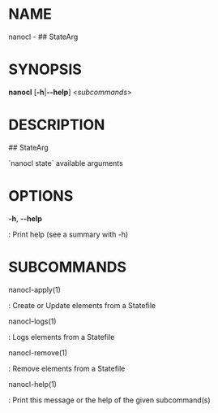 NAME
====

nanocl - \#\# StateArg

SYNOPSIS
========

**nanocl** \[**-h**\|**\--help**\] \<*subcommands*\>

DESCRIPTION
===========

\#\# StateArg

\`nanocl state\` available arguments

OPTIONS
=======

**-h**, **\--help**

:   Print help (see a summary with -h)

SUBCOMMANDS
===========

nanocl-apply(1)

:   Create or Update elements from a Statefile

nanocl-logs(1)

:   Logs elements from a Statefile

nanocl-remove(1)

:   Remove elements from a Statefile

nanocl-help(1)

:   Print this message or the help of the given subcommand(s)
